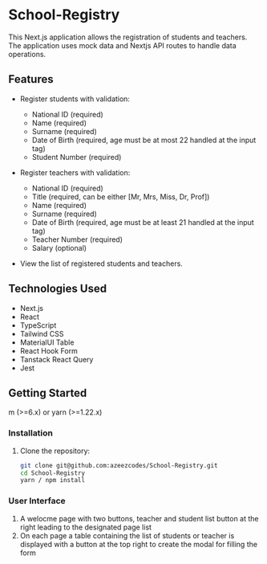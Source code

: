 
# School-Registry

This Next.js application allows the registration of students and teachers. The application uses mock data and Nextjs API routes to handle data operations.

## Features

- Register students with validation:
  - National ID (required)
  - Name (required)
  - Surname (required)
  - Date of Birth (required, age must be at most 22 handled at the input tag)
  - Student Number (required)

- Register teachers with validation:
  - National ID (required)
  - Title (required, can be either [Mr, Mrs, Miss, Dr, Prof])
  - Name (required)
  - Surname (required)
  - Date of Birth (required, age must be at least 21 handled at the input tag)
  - Teacher Number (required)
  - Salary (optional)

- View the list of registered students and teachers.

## Technologies Used

- Next.js
- React
- TypeScript
- Tailwind CSS
- MaterialUI Table
- React Hook Form
- Tanstack React Query
- Jest

## Getting Started

m (>=6.x) or yarn (>=1.22.x)

### Installation

1. Clone the repository:

   ```bash
   git clone git@github.com:azeezcodes/School-Registry.git
   cd School-Registry
   yarn / npm install

### User Interface

1. A welocme page with two buttons, teacher and student list button at the right leading to the designated page list
2. On each page a table containing the list of students or teacher is displayed with a button at the top right to create the modal for filling the form

